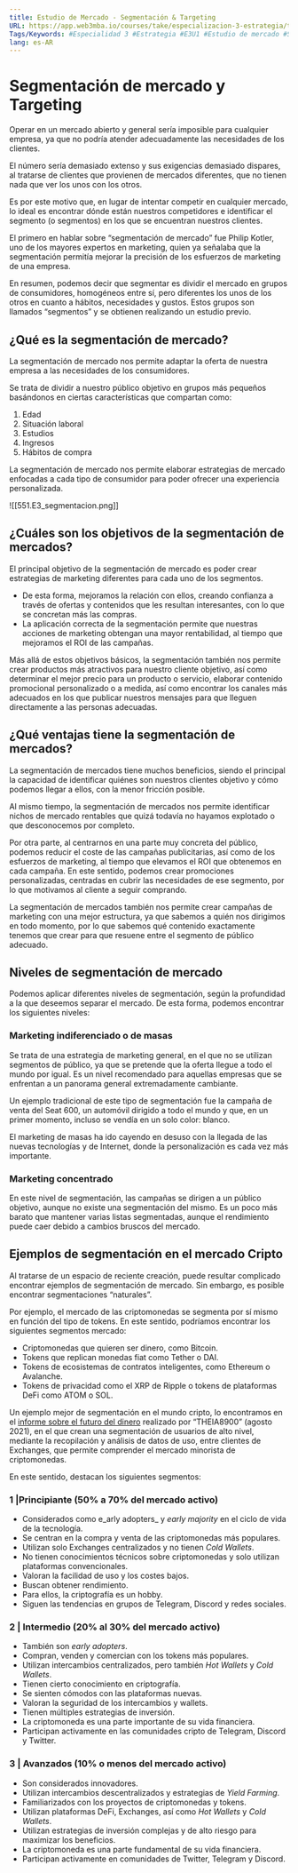 ```yaml
---
title: Estudio de Mercado - Segmentación & Targeting
URL: https://app.web3mba.io/courses/take/especializacion-3-estrategia/texts/37493044-u1-02-estudio-de-mercado-segmentacion-targeting
Tags/Keywords: #Especialidad 3 #Estrategia #E3U1 #Estudio de mercado #Segmentación de mercado y Targeting #Segmentación de mercado #Targeting #Segmentación
lang: es-AR
---
```

# Segmentación de mercado y Targeting
Operar en un mercado abierto y general sería imposible para cualquier empresa, ya que no podría atender adecuadamente las necesidades de los clientes.

El número sería demasiado extenso y sus exigencias demasiado dispares, al tratarse de clientes que provienen de mercados diferentes, que no tienen nada que ver los unos con los otros.

Es por este motivo que, en lugar de intentar competir en cualquier mercado, lo ideal es encontrar dónde están nuestros competidores e identificar el segmento (o segmentos) en los que se encuentran nuestros clientes. 

El primero en hablar sobre “segmentación de mercado” fue Philip Kotler, uno de los mayores expertos en marketing, quien ya señalaba que la segmentación permitía mejorar la precisión de los esfuerzos de marketing de una empresa. 

En resumen, podemos decir que segmentar es dividir el mercado en grupos de consumidores, homogéneos entre sí, pero diferentes los unos de los otros en cuanto a hábitos, necesidades y gustos. Estos grupos son llamados “segmentos” y se obtienen realizando un estudio previo. 

## ¿Qué es la segmentación de mercado?
La segmentación de mercado nos permite adaptar la oferta de nuestra empresa a las necesidades de los consumidores. 

Se trata de dividir a nuestro público objetivo en grupos más pequeños basándonos en ciertas características que compartan como: 
1. Edad
2. Situación laboral
3. Estudios
4. Ingresos 
5. Hábitos de compra

La segmentación de mercado nos permite elaborar estrategias de mercado enfocadas a cada tipo de consumidor para poder ofrecer una experiencia personalizada.

![[551.E3_segmentacion.png]]  

## ¿Cuáles son los objetivos de la segmentación de mercados?
El principal objetivo de la segmentación de mercado es poder crear estrategias de marketing diferentes para cada uno de los segmentos.

- De esta forma, mejoramos la relación con ellos, creando confianza a través de ofertas y contenidos que les resultan interesantes, con lo que se concretan más las compras. 
- La aplicación correcta de la segmentación permite que nuestras acciones de marketing obtengan una mayor rentabilidad, al tiempo que mejoramos el ROI de las campañas.

Más allá de estos objetivos básicos, la segmentación también nos permite crear productos más atractivos para nuestro cliente objetivo, así como determinar el mejor precio para un producto o servicio, elaborar contenido promocional personalizado o a medida, así como encontrar los canales más adecuados en los que publicar nuestros mensajes para que lleguen directamente a las personas adecuadas.

## ¿Qué ventajas tiene la segmentación de mercados?
La segmentación de mercados tiene muchos beneficios, siendo el principal la capacidad de identificar quiénes son nuestros clientes objetivo y cómo podemos llegar a ellos, con la menor fricción posible.

Al mismo tiempo, la segmentación de mercados nos permite identificar nichos de mercado rentables que quizá todavía no hayamos explotado o que desconocemos por completo. 

Por otra parte, al centrarnos en una parte muy concreta del público, podemos reducir el coste de las campañas publicitarias, así como de los esfuerzos de marketing, al tiempo que elevamos el ROI que obtenemos en cada campaña. En este sentido, podemos crear promociones personalizadas, centradas en cubrir las necesidades de ese segmento, por lo que motivamos al cliente a seguir comprando.

La segmentación de mercados también nos permite crear campañas de marketing con una mejor estructura, ya que sabemos a quién nos dirigimos en todo momento, por lo que sabemos qué contenido exactamente tenemos que crear para que resuene entre el segmento de público adecuado.

## Niveles de segmentación de mercado
Podemos aplicar diferentes niveles de segmentación, según la profundidad a la que deseemos separar el mercado. De esta forma, podemos encontrar los siguientes niveles:

### Marketing indiferenciado o de masas
Se trata de una estrategia de marketing general, en el que no se utilizan segmentos de público, ya que se pretende que la oferta llegue a todo el mundo por igual. Es un nivel recomendado para aquellas empresas que se enfrentan a un panorama general extremadamente cambiante.

Un ejemplo tradicional de este tipo de segmentación fue la campaña de venta del Seat 600, un automóvil dirigido a todo el mundo y que, en un primer momento, incluso se vendía en un solo color: blanco.

El marketing de masas ha ido cayendo en desuso con la llegada de las nuevas tecnologías y de Internet, donde la personalización es cada vez más importante. 

### Marketing concentrado
En este nivel de segmentación, las campañas se dirigen a un público objetivo, aunque no existe una segmentación del mismo. Es un poco más barato que mantener varias listas segmentadas, aunque el rendimiento puede caer debido a cambios bruscos del mercado.

## Ejemplos de segmentación en el mercado Cripto
Al tratarse de un espacio de reciente creación, puede resultar complicado encontrar ejemplos de segmentación de mercado. Sin embargo, es posible encontrar segmentaciones “naturales”.

Por ejemplo, el mercado de las criptomonedas se segmenta por sí mismo en función del tipo de tokens. En este sentido, podríamos encontrar los siguientes segmentos mercado: 
- Criptomonedas que quieren ser dinero, como Bitcoin. 
- Tokens que replican monedas fiat como Tether o DAI.
- Tokens de ecosistemas de contratos inteligentes, como Ethereum o Avalanche. 
- Tokens de privacidad como el XRP de Ripple o tokens de plataformas DeFi como ATOM o SOL.

Un ejemplo mejor de segmentación en el mundo cripto, lo encontramos en el [informe sobre el futuro del dinero](https://www.theia8900.com/_files/ugd/c2d2ad_53b5a09834e94363a1bcf104fc78ed1c.pdf) realizado por “THEIA8900” (agosto 2021), en el que crean una segmentación de usuarios de alto nivel, mediante la recopilación y análisis de datos de uso, entre clientes de Exchanges, que permite comprender el mercado minorista de criptomonedas.

En este sentido, destacan los siguientes segmentos:

### 1 |Principiante (50% a 70% del mercado activo)
- Considerados como e_arly adopters_ y _early majority_ en el ciclo de vida de la tecnología.
- Se centran en la compra y venta de las criptomonedas más populares.
- Utilizan solo Exchanges centralizados y no tienen _Cold Wallets_.
- No tienen conocimientos técnicos sobre criptomonedas y solo utilizan plataformas convencionales.
- Valoran la facilidad de uso y los costes bajos.
- Buscan obtener rendimiento.
- Para ellos, la criptografía es un hobby.
- Siguen las tendencias en grupos de Telegram, Discord y redes sociales.

### 2 | Intermedio (20% al 30% del mercado activo)
- También son _early adopters_.
- Compran, venden y comercian con los tokens más populares.
- Utilizan intercambios centralizados, pero también _Hot Wallets_ y _Cold Wallets_.
- Tienen cierto conocimiento en criptografía.
- Se sienten cómodos con las plataformas nuevas.
- Valoran la seguridad de los intercambios y wallets.
- Tienen múltiples estrategias de inversión.
- La criptomoneda es una parte importante de su vida financiera.
- Participan activamente en las comunidades cripto de Telegram, Discord y Twitter.

### 3 | Avanzados (10% o menos del mercado activo)
- Son considerados innovadores.
- Utilizan intercambios descentralizados y estrategias de _Yield Farming_.
- Familiarizados con los proyectos de criptomonedas y tokens.
- Utilizan plataformas DeFi, Exchanges, así como _Hot Wallets_ y _Cold Wallets_.
- Utilizan estrategias de inversión complejas y de alto riesgo para maximizar los beneficios.
- La criptomoneda es una parte fundamental de su vida financiera.
- Participan activamente en comunidades de Twitter, Telegram y Discord.